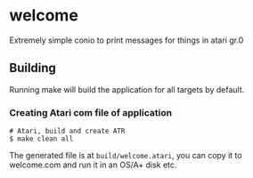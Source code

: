 # welcome

Extremely simple conio to print messages for things in atari gr.0

## Building

Running make will build the application for all targets by default.

### Creating Atari com file of application

```shell
# Atari, build and create ATR
$ make clean all
```

The generated file is at `build/welcome.atari`, you can copy it to welcome.com and run it in an OS/A+ disk etc.

